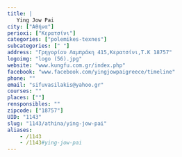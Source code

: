 ```yaml
---
title: |
   Ying Jow Pai
city: ["Αθήνα"]
perioxi: ["Κερατσίνι"]
categories: ["polemikes-texnes"]
subcategories: [" "]
address: "Γρηγορίου Λαμπράκη 415,Κερατσίνι,Τ.Κ 18757"
logoimg: "logo (56).jpg"
website: "www.kungfu.com.gr/index.php"
facebook: "www.facebook.com/yingjowpaigreece/timeline"
phone: ""
email: "sifuvasilakis@yahoo.gr"
courses: ""
places: [""]
rensponsibles: ""
zipcode: ["18757"]
UID: "1143"
slug: "1143/athina/ying-jow-pai"
aliases:
    - /1143
    - /1143#ying-jow-pai
---
```


